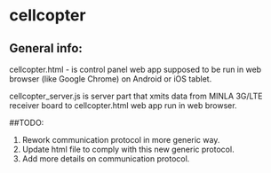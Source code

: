 # cellcopter

## General info:

cellcopter.html - is control panel web app supposed to be run in web browser (like Google Chrome) on Android or iOS tablet.

cellcopter_server.js is server part that xmits data from MINLA 3G/LTE receiver board to cellcopter.html web app run in web browser.

##TODO:
1. Rework communication protocol in more generic way.
2. Update html file to comply with this new generic protocol.
3. Add more details on communication protocol.
